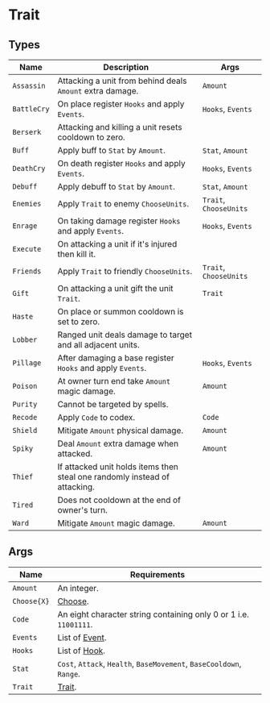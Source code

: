# Trait

## Types

| **Name**   | **Description**                                                            | **Args**               |
|-------------|----------------------------------------------------------------------------|------------------------|
| `Assassin`  | Attacking a unit from behind deals `Amount` extra damage.                  | `Amount`               |
| `BattleCry` | On place register `Hooks` and apply `Events`.                              | `Hooks`, `Events`      |
| `Berserk`   | Attacking and killing a unit resets cooldown to zero.                      |                        |
| `Buff`      | Apply buff to `Stat` by `Amount`.                                          | `Stat`, `Amount`       |
| `DeathCry`  | On death register `Hooks` and apply `Events`.                              | `Hooks`, `Events`      |
| `Debuff`    | Apply debuff to `Stat` by `Amount`.                                        | `Stat`, `Amount`       |
| `Enemies`   | Apply `Trait` to enemy `ChooseUnits`.                                      | `Trait`, `ChooseUnits` |
| `Enrage`    | On taking damage register `Hooks` and apply `Events`.                      | `Hooks`, `Events`      |
| `Execute`   | On attacking a unit if it's injured then kill it.                          |                        |
| `Friends`   | Apply `Trait` to friendly `ChooseUnits`.                                   | `Trait`, `ChooseUnits` |
| `Gift`      | On attacking a unit gift the unit `Trait`.                                 | `Trait`                |
| `Haste`     | On place or summon cooldown is set to zero.                                |                        |
| `Lobber`    | Ranged unit deals damage to target and all adjacent units.                 |                        |
| `Pillage`   | After damaging a base register `Hooks` and apply `Events`.                 | `Hooks`, `Events`      |
| `Poison`    | At owner turn end take `Amount` magic damage.                              | `Amount`               |
| `Purity`    | Cannot be targeted by spells.                                              |                        |
| `Recode`    | Apply `Code` to codex.                                                     | `Code`                 |
| `Shield`    | Mitigate `Amount` physical damage.                                         | `Amount`               |
| `Spiky`     | Deal `Amount` extra damage when attacked.                                  | `Amount`               |
| `Thief`     | If attacked unit holds items then steal one randomly instead of attacking. |                        |
| `Tired`     | Does not cooldown at the end of owner's turn.                              |                        |
| `Ward`      | Mitigate `Amount` magic damage.                                            | `Amount`               |

## Args

| **Name**           | **Requirements**                                                     |
|--------------------|----------------------------------------------------------------------|
| `Amount`           | An integer.                                                          |
| `Choose{X}`        | [Choose](./choose.md).                                               |
| `Code`             | An eight character string containing only 0 or 1 i.e. `11001111`.    |
| `Events`           | List of [Event](./event.md).                                         |
| `Hooks`            | List of [Hook](./hook.md).                                           |
| `Stat`             | `Cost`, `Attack`, `Health`, `BaseMovement`, `BaseCooldown`, `Range`. |
| `Trait`            | [Trait](./trait.md).                                                 
